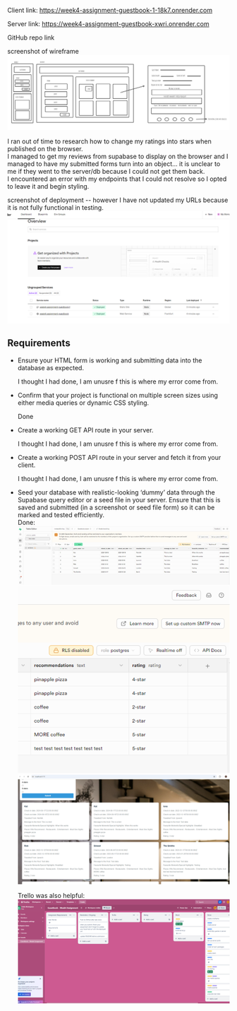 Client link: https://week4-assignment-guestbook-1-18k7.onrender.com

Server link: https://week4-assignment-guestbook-xwri.onrender.com

GitHub repo link

screenshot of wireframe  
![screenshot of inital project plan](./screenshots/initial%20project%20plan%20.png)

I ran out of time to research how to change my ratings into stars when published on the browser.  
I managed to get my reviews from supabase to display on the browser and I managed to have my submitted forms turn into an object... it is unclear to me if they went to the server/db because I could not get them back.  
I encountered an error with my endpoints that I could not resolve so I opted to leave it and begin styling.

screenshot of deployment -- however I have not updated my URLs because it is not fully functional in testing.  
![screenshot of render](./screenshots/render.png)

## Requirements

- Ensure your HTML form is working and submitting data into the database as expected.

  I thought I had done, I am unusre f this is where my error come from.

- Confirm that your project is functional on multiple screen sizes using either media queries or dynamic CSS styling.

  Done

- Create a working GET API route in your server.

  I thought I had done, I am unusre f this is where my error come from.

- Create a working POST API route in your server and fetch it from your client.

  I thought I had done, I am unusre f this is where my error come from.

- Seed your database with realistic-looking ‘dummy’ data through the Supabase query editor or a seed file in your server. Ensure that this is saved and submitted (in a screenshot or seed file form) so it can be marked and tested efficiently.  
  Done:
  ![screenshot of test data](./screenshots/supabase%20test%20data%20part1.png)
  ![screenshot of test data continued](./screenshots/supabase%20test%20data%20part2.png)
  ![screenshot of test data displaying on the page/browser](./screenshots/supabase%20test%20data%20part3.png)

  Trello was also helpful:
  ![screenshot of trello board](./screenshots/trello.png)
